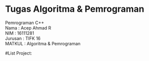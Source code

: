 # Tugas Algoritma & Pemrograman
Pemrograman C++ <br>
Nama    : Acep Ahmad R <br>
NIM     : 16111281 <br>
Jurusan : TIFK 16 <br>
MATKUL  : Algoritma & Pemrograman <br>

#List Project: <br>
